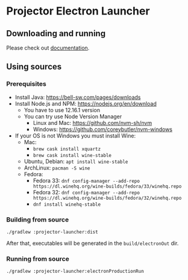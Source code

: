 # Projector Electron Launcher

## Downloading and running

Please check out [documentation](https://jetbrains.github.io/projector-client/mkdocs/latest/ij_user_guide/accessing/#client-app-launcher).

## Using sources

### Prerequisites

- Install Java: <https://bell-sw.com/pages/downloads>
- Install Node.js and NPM: <https://nodejs.org/en/download>
    - You have to use 12.16.1 version
    - You can try use Node Version Manager
        - Linux and Mac: <https://github.com/nvm-sh/nvm>
        - Windows: <https://github.com/coreybutler/nvm-windows>
- If your OS is not Windows you must install Wine:
    - Mac: 
        - `brew cask install xquartz`
        - `brew cask install wine-stable`
    - Ubuntu, Debian: `apt install wine-stable`
    - ArchLinux: `pacman -S wine`
    - Fedora:
        - Fedora 33: `dnf config-manager --add-repo https://dl.winehq.org/wine-builds/fedora/33/winehq.repo`
        - Fedora 32: `dnf config-manager --add-repo https://dl.winehq.org/wine-builds/fedora/32/winehq.repo`
        - `dnf install winehq-stable` 

### Building from source
```shell script
./gradlew :projector-launcher:dist
```

After that, executables will be generated in the `build/electronOut` dir.

### Running from source
```shell script
./gradlew :projector-launcher:electronProductionRun
```
